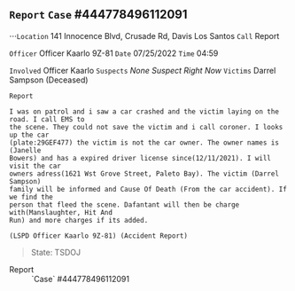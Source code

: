`Report`
`Case` #444778496112091
---
⋅⋅⋅`Location` 141 Innocence Blvd, Crusade Rd, Davis Los Santos
`Call` Report

`Officer` Officer Kaarlo 9Z-81
`Date` 07/25/2022 `Time` 04:59

`Involved` Officer Kaarlo
`Suspects` *None Suspect Right Now*
`Victims` Darrel Sampson (Deceased)

`Report`
```
I was on patrol and i saw a car crashed and the victim laying on the road. I call EMS to
the scene. They could not save the victim and i call coroner. I looks up the car
(plate:29GEF477) the victim is not the car owner. The owner names is (Janelle
Bowers) and has a expired driver license since(12/11/2021). I will visit the car
owners adress(1621 Wst Grove Street, Paleto Bay). The victim (Darrel Sampson)
family will be informed and Cause Of Death (From the car accident). If we find the
person that fleed the scene. Dafantant will then be charge with(Manslaughter, Hit And
Run) and more charges if its added.

(LSPD Officer Kaarlo 9Z-81) (Accident Report)
```
> State: TSDOJ

<dl>
  <dt>Report</dt>
  <dd>`Case` #444778496112091</dd>
